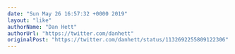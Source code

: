 ```yaml
---
date: "Sun May 26 16:57:32 +0000 2019"
layout: "like"
authorName: "Dan Hett"
authorUrl: "https://twitter.com/danhett"
originalPost: "https://twitter.com/danhett/status/1132692255809122306"
---
```

